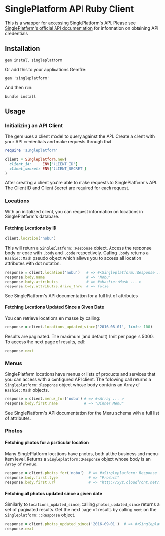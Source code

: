 # SinglePlatform API Ruby Client
This is a wrapper for accessing SinglePlatform's API. Please see [SinglePlatform's official API documentation](http://docs.singleplatform.com/spv3/) for information on obtaining API credentials.

## Installation
```
gem install singleplatform
```

Or add this to your applications Gemfile:
```
gem 'singleplatform'
```

And then run:

```
bundle install
```

## Usage
### Initializing an API Client
The gem uses a client model to query against the API. Create a client with your API credentials and make requests through that.

```ruby
require 'singleplatform'

client = Singleplatform.new(
  client_id:     ENV['CLIENT_ID']
  client_secret: ENV['CLIENT_SECRET']
)
```

After creating a client you're able to make requests to SinglePlatform's API. The Client ID and Client Secret are required for each request.

### Locations

With an initialized client, you can request information on locations in SinglePlatform's database.

#### Fetching Locations by ID

```ruby
client.location('nobu')
```

This will return a ```Singleplatform::Response``` object. Access the response body or code with ```.body``` and ```.code``` respectively. Calling ```.body``` returns a ```Hashie::Mash``` pseudo object which allows you to access all location attributes with dot notation.

```ruby
response = client.location('nobu')   # => #<Singleplatform::Response ... >
response.body.name                   # => "Nobu"
response.body.attributes             # => #<Hashie::Mash ... >
response.body.attributes.drive_thru  # => false
```

See SinglePlatform's API documentation for a full list of attributes.

#### Fetching Locations Updated Since a Given Date

You can retrieve locations en masse by calling:

```ruby
response = client.locations_updated_since('2016-08-01', limit: 100)
```

Results are paginated. The maximum (and default) limit per page is 5000. To access the next page of results, call:

```ruby
response.next
```

### Menus
SinglePlatform locations have menus or lists of products and services that you can access with a configured API client. The following call returns a ```Singleplatform::Response``` object whose body contains an Array of ```Hashie::Mash``` objects.

```ruby
response = client.menus_for('nobu') # => #<Array ... >
response.body.first.name            # => "Dinner Menu"
```

See SinglePlatform's API documentation for the Menu schema with a full list of attributes.

### Photos

#### Fetching photos for a particular location

Many SinglePlatform locations have photos, both at the business and menu-item level. Returns a ```Singleplatform::Response``` object whose body is an Array of menus.

```ruby
response = client.photos_for('nobu')  # => #<Singleplatform::Response ... >
response.body.first.type              # => "Product"
response.body.first.url               # => "http://xyz.cloudfront.net/.../39bf7671bc7d006f4cef72d94eee24aeec7615d2.jpg"
```

#### Fetching all photos updated since a given date

Similarly to ```locations_updated_since```, calling ```photos_updated_since``` returns a set of paginated results. Get the next page of results by calling ```next``` on the ```Singleplatform:::Response``` object.

````ruby
response = client.photos_updated_since('2016-09-01')  # => #<Singleplatform::Response ... >
response.next
````